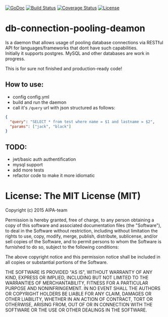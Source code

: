 [![GoDoc](https://godoc.org/github.com/AIPA-team/db-connection-pooling-deamon?status.svg)](https://godoc.org/github.com/AIPA-team/db-connection-pooling-deamon)
[![Build Status](https://drone.io/github.com/AIPA-team/db-connection-pooling-daemon/status.png)](https://drone.io/github.com/AIPA-team/db-connection-pooling-daemon/latest)
[![Coverage Status](https://coveralls.io/repos/AIPA-team/db-connection-pooling-daemon/badge.svg?branch=master&service=github)](https://coveralls.io/github/AIPA-team/db-connection-pooling-daemon?branch=master)
[![License](http://img.shields.io/:license-mit-blue.svg)](http://doge.mit-license.org)

# db-connection-pooling-deamon

Is a daemon that allows usage of pooling database connections via RESTful API for languages/frameworks that dont have such capabilities.  
Initially it supports postgres. MySQL and other databases are work in progress.

This is for sure not finished and production-ready code!

## How to use:

- config config.yml
- build and run the daemon
- call it's `/query` url with json structured as follows:
```json
{  
  "query": "SELECT * from test where name = $1 and lastname = $2",  
  "params": ["jack", "black"]  
}
```

## TODO:
- jwt/basic auth authentification
- mysql support
- add more tests
- refactor code to make it more idiomatic

# License: The MIT License (MIT)

Copyright (c) 2015 AIPA-team

Permission is hereby granted, free of charge, to any person obtaining a copy
of this software and associated documentation files (the "Software"), to deal
in the Software without restriction, including without limitation the rights
to use, copy, modify, merge, publish, distribute, sublicense, and/or sell
copies of the Software, and to permit persons to whom the Software is
furnished to do so, subject to the following conditions:

The above copyright notice and this permission notice shall be included in all
copies or substantial portions of the Software.

THE SOFTWARE IS PROVIDED "AS IS", WITHOUT WARRANTY OF ANY KIND, EXPRESS OR
IMPLIED, INCLUDING BUT NOT LIMITED TO THE WARRANTIES OF MERCHANTABILITY,
FITNESS FOR A PARTICULAR PURPOSE AND NONINFRINGEMENT. IN NO EVENT SHALL THE
AUTHORS OR COPYRIGHT HOLDERS BE LIABLE FOR ANY CLAIM, DAMAGES OR OTHER
LIABILITY, WHETHER IN AN ACTION OF CONTRACT, TORT OR OTHERWISE, ARISING FROM,
OUT OF OR IN CONNECTION WITH THE SOFTWARE OR THE USE OR OTHER DEALINGS IN THE
SOFTWARE.
